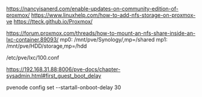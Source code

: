https://nancyisanerd.com/enable-updates-on-community-edition-of-proxmox/
https://www.linuxhelp.com/how-to-add-nfs-storage-on-proxmox-ve
https://tteck.github.io/Proxmox/

https://forum.proxmox.com/threads/how-to-mount-an-nfs-share-inside-an-lxc-container.89093/
mp0: /mnt/pve/Synology/,mp=/shared
mp1: /mnt/pve/HDD/storage,mp=/hdd

/etc/pve/lxc/100.conf

https://192.168.31.88:8006/pve-docs/chapter-sysadmin.html#first_guest_boot_delay

pvenode config set --startall-onboot-delay 30

